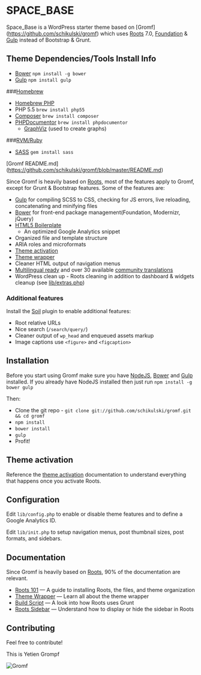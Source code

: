 # SPACE_BASE

Space_Base is a WordPress starter theme based on [Gromf] (https://github.com/schikulski/gromf) which uses [Roots](https://github.com/roots/roots) 7.0, [Foundation](http://foundation.zurb.com) & [Gulp](http://gulpjs.com) instead of Bootstrap & Grunt.

## Theme Dependencies/Tools Install Info
- [Bower](http://bower.io/) `npm install -g bower`
- [Gulp](http://gulpjs.com/) `npm install gulp`

###[Homebrew](http://brew.sh/)
- [Homebrew PHP](https://github.com/josegonzalez/homebrew-php/)
- PHP 5.5 `brew install php55`
- [Composer](http://getcomposer.org/) `brew install composer`
- [PHPDocumentor](http://www.phpdoc.org/) `brew install phpdocumentor`
	- [GraphViz](http://www.graphviz.org/Download_macos.php) (used to create graphs)

###[RVM/Ruby](http://rvm.io/)
- [SASS](http://sass-lang.com/install) `gem install sass`

[Gromf README.md] (https://github.com/schikulski/gromf/blob/master/README.md)

Since Gromf is heavily based on [Roots](https://github.com/roots/roots), most of the features apply to Gromf, except for Grunt & Bootstrap features. Some of the features are:

* [Gulp](http://gulpjs.com) for compiling SCSS to CSS, checking for JS errors, live reloading, concatenating and minifying files
* [Bower](http://bower.io/) for front-end package management(Foundation, Modernizr, jQuery)
* [HTML5 Boilerplate](http://html5boilerplate.com/)
	* An optimized Google Analytics snippet
* Organized file and template structure
* ARIA roles and microformats
* [Theme activation](http://roots.io/roots-101/#theme-activation)
* [Theme wrapper](http://roots.io/an-introduction-to-the-roots-theme-wrapper/)
* Cleaner HTML output of navigation menus
* [Multilingual ready](http://roots.io/wpml/) and over 30 available [community translations](https://github.com/roots/roots-translations)
* WordPress clean up - Roots cleaning in addition to dashboard & widgets cleanup (see [lib/extras.php](https://github.com/schikulski/gromf/blob/master/lib/extras.php))


### Additional features

Install the [Soil](https://github.com/roots/soil) plugin to enable additional features:

* Root relative URLs
* Nice search (`/search/query/`)
* Cleaner output of `wp_head` and enqueued assets markup
* Image captions use `<figure>` and `<figcaption>`


## Installation

Before you start using Gromf make sure you have [NodeJS](http://nodejs.org), [Bower](http://bower.io) and [Gulp](http://gulpjs.com) installed. If you already have NodeJS installed then just run `npm install -g bower gulp`

Then:

* Clone the git repo - `git clone git://github.com/schikulski/gromf.git && cd gromf`
* `npm install`
* `bower install`
* `gulp`
* Profit!


## Theme activation

Reference the [theme activation](http://roots.io/roots-101/#theme-activation) documentation to understand everything that happens once you activate Roots.

## Configuration

Edit `lib/config.php` to enable or disable theme features and to define a Google Analytics ID.

Edit `lib/init.php` to setup navigation menus, post thumbnail sizes, post formats, and sidebars.

## Documentation

Since Gromf is heavily based on [Roots](https://github.com/roots/roots), 90% of the documentation are relevant.

* [Roots 101](http://roots.io/roots-101/) — A guide to installing Roots, the files, and theme organization
* [Theme Wrapper](http://roots.io/an-introduction-to-the-roots-theme-wrapper/) — Learn all about the theme wrapper
* [Build Script](http://roots.io/using-grunt-for-wordpress-theme-development/) — A look into how Roots uses Grunt
* [Roots Sidebar](http://roots.io/the-roots-sidebar/) — Understand how to display or hide the sidebar in Roots

## Contributing

Feel free to contribute! 


This is Yetien Grompf

![Gromf](http://gfx.nrk.no/8gjVcNbGJF453RegYzZtzAJySRdSV_2RS9khstDHldpw)




